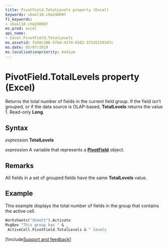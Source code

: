 ```yaml
---
title: PivotField.TotalLevels property (Excel)
keywords: vbaxl10.chm240097
f1_keywords:
- vbaxl10.chm240097
ms.prod: excel
api_name:
- Excel.PivotField.TotalLevels
ms.assetid: fa50c186-5f6d-41f4-6382-37135159347c
ms.date: 05/07/2019
ms.localizationpriority: medium
---
```



# PivotField.TotalLevels property (Excel)

Returns the total number of fields in the current field group. If the field isn't grouped, or if the data source is OLAP-based, **TotalLevels** returns the value 1. Read-only **Long**.


## Syntax

_expression_.**TotalLevels**

_expression_ A variable that represents a **[PivotField](Excel.PivotField.md)** object.


## Remarks

All fields in a set of grouped fields have the same **TotalLevels** value.


## Example

This example displays the total number of fields in the group that contains the active cell.

```vb
Worksheets("Sheet1").Activate 
MsgBox "This group has " & _ 
 ActiveCell.PivotField.TotalLevels & " levels
```




[!include[Support and feedback](~/includes/feedback-boilerplate.md)]